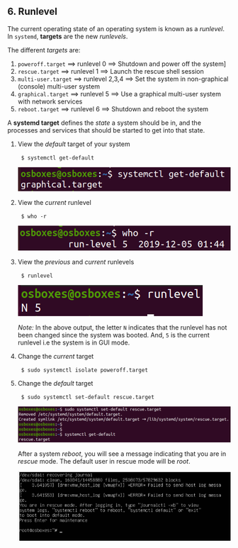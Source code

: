 ## 6. Runlevel

The current operating state of an operating system is known as a *runlevel*. In `systemd`, **targets** are the new *runlevels*. 

The different *targets* are:

1. `poweroff.target` ==> runlevel 0 ==> Shutdown and power off the system]
2. `rescue.target` ==> runlevel 1 ==> Launch the rescue shell session
3. `multi-user.target` ==> runlevel 2,3,4 ==> Set the system in non-graphical (console) multi-user system
4. `graphical.target` ==> runlevel 5 ==> Use a graphical multi-user system with network services
5. `reboot.target` ==> runlevel 6 ==> Shutdown and reboot the system

A **systemd target** defines the *state* a system should be in, and the processes and services that should be started to get into that state.

1. View the *default* target of your system

        $ systemctl get-default

    ![Default target](../../image/6_stages_of_linux_boot_process/25_default_target.png)

2. View the *current* runlevel

        $ who -r

    ![Current runlevel](../../image/6_stages_of_linux_boot_process/25b_current_runlevel.png)

3. View the *previous* and *current* runlevels

        $ runlevel

    ![Previous and current runlevels](../../image/6_stages_of_linux_boot_process/25c_previous_and_current_runlevels.png)

    *Note:* In the above output, the letter `N` indicates that the runlevel has not been changed since the system was booted. And, `5` is the current runlevel i.e the system is in GUI mode.
    <br/>

4. Change the *current* target

        $ sudo systemctl isolate poweroff.target

5. Change the *default* target

        $ sudo systemctl set-default rescue.target

    ![Change default target](../../image/6_stages_of_linux_boot_process/26_change_default_target.png)

    After a system *reboot*, you will see a message indicating that you are in *rescue* mode. The default user in rescue mode will be *root*.

    ![Rescue mode](../../image/6_stages_of_linux_boot_process/26b_rescue_mode.png)
